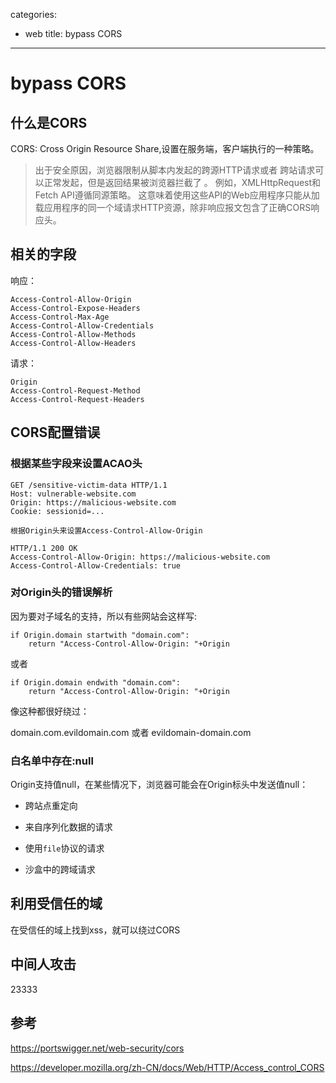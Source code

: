 categories:
- web
title: bypass CORS
---
# bypass CORS

## 什么是CORS

CORS: Cross Origin Resource Share,设置在服务端，客户端执行的一种策略。

> 出于安全原因，浏览器限制从脚本内发起的跨源HTTP请求或者 跨站请求可以正常发起，但是返回结果被浏览器拦截了 。 例如，XMLHttpRequest和Fetch API遵循同源策略。 这意味着使用这些API的Web应用程序只能从加载应用程序的同一个域请求HTTP资源，除非响应报文包含了正确CORS响应头。 



## 相关的字段

响应：

```
Access-Control-Allow-Origin
Access-Control-Expose-Headers
Access-Control-Max-Age
Access-Control-Allow-Credentials
Access-Control-Allow-Methods
Access-Control-Allow-Headers

```

请求：

```
Origin
Access-Control-Request-Method
Access-Control-Request-Headers

```



## CORS配置错误

### 根据某些字段来设置ACAO头

```
GET /sensitive-victim-data HTTP/1.1
Host: vulnerable-website.com
Origin: https://malicious-website.com
Cookie: sessionid=...

根据Origin头来设置Access-Control-Allow-Origin

HTTP/1.1 200 OK
Access-Control-Allow-Origin: https://malicious-website.com
Access-Control-Allow-Credentials: true
```

### 对Origin头的错误解析

因为要对子域名的支持，所以有些网站会这样写:

```
if Origin.domain startwith "domain.com":
	return "Access-Control-Allow-Origin: "+Origin

```

或者

```
if Origin.domain endwith "domain.com":
	return "Access-Control-Allow-Origin: "+Origin

```

像这种都很好绕过：

domain.com.evildomain.com 或者 evildomain-domain.com



### 白名单中存在:null

 Origin支持值null，在某些情况下，浏览器可能会在Origin标头中发送值null：

- 跨站点重定向

- 来自序列化数据的请求

- 使用`file`协议的请求

- 沙盒中的跨域请求

## 利用受信任的域

在受信任的域上找到xss，就可以绕过CORS

## 中间人攻击

23333

## 参考

 https://portswigger.net/web-security/cors 

 https://developer.mozilla.org/zh-CN/docs/Web/HTTP/Access_control_CORS 